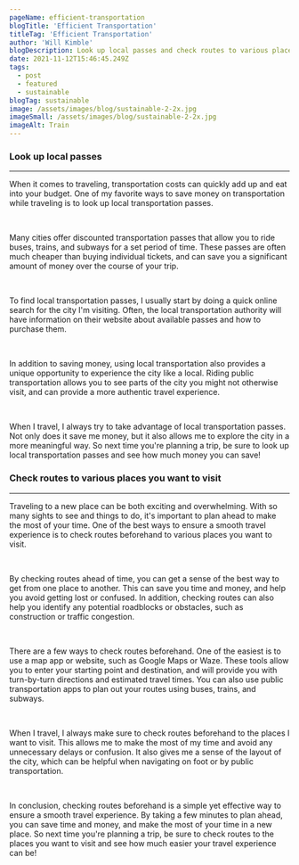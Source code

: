```yaml
---
pageName: efficient-transportation
blogTitle: 'Efficient Transportation'
titleTag: 'Efficient Transportation'
author: 'Will Kimble'
blogDescription: Look up local passes and check routes to various places you want to visit.
date: 2021-11-12T15:46:45.249Z
tags:
  - post
  - featured
  - sustainable
blogTag: sustainable
image: /assets/images/blog/sustainable-2-2x.jpg
imageSmall: /assets/images/blog/sustainable-2-2x.jpg
imageAlt: Train
---
```


<h3 class="blog-post__sub-heading revealFade">Look up local passes</h3>
<hr class="blog-post__divider revealFade">
<div class="blog-post__description revealFade">
    <p>When it comes to traveling, transportation costs can quickly add up and eat into your budget. One of my favorite ways to save money on transportation while traveling is to look up local transportation passes.
    </p><br>
    <p>Many cities offer discounted transportation passes that allow you to ride buses, trains, and subways for a set period of time. These passes are often much cheaper than buying individual tickets, and can save you a significant amount of money over the course of your trip.
    </p><br>
    <p>To find local transportation passes, I usually start by doing a quick online search for the city I'm visiting. Often, the local transportation authority will have information on their website about available passes and how to purchase them.
    </p><br>
    <p>In addition to saving money, using local transportation also provides a unique opportunity to experience the city like a local. Riding public transportation allows you to see parts of the city you might not otherwise visit, and can provide a more authentic travel experience.
    </p><br>
    <p>When I travel, I always try to take advantage of local transportation passes. Not only does it save me money, but it also allows me to explore the city in a more meaningful way. So next time you're planning a trip, be sure to look up local transportation passes and see how much money you can save!
    </p>
</div>
<h3 class="blog-post__sub-heading revealFade">Check routes to various places you want to visit</h3>
<hr class="blog-post__divider revealFade">
<div class="blog-post__description revealFade">
    <p>Traveling to a new place can be both exciting and overwhelming. With so many sights to see and things to do, it's important to plan ahead to make the most of your time. One of the best ways to ensure a smooth travel experience is to check routes beforehand to various places you want to visit.
    </p><br>
    <p>By checking routes ahead of time, you can get a sense of the best way to get from one place to another. This can save you time and money, and help you avoid getting lost or confused. In addition, checking routes can also help you identify any potential roadblocks or obstacles, such as construction or traffic congestion.
    </p><br>
    <p>There are a few ways to check routes beforehand. One of the easiest is to use a map app or website, such as Google Maps or Waze. These tools allow you to enter your starting point and destination, and will provide you with turn-by-turn directions and estimated travel times. You can also use public transportation apps to plan out your routes using buses, trains, and subways.
    </p><br>
    <p>When I travel, I always make sure to check routes beforehand to the places I want to visit. This allows me to make the most of my time and avoid any unnecessary delays or confusion. It also gives me a sense of the layout of the city, which can be helpful when navigating on foot or by public transportation.
    </p><br>
    <p>In conclusion, checking routes beforehand is a simple yet effective way to ensure a smooth travel experience. By taking a few minutes to plan ahead, you can save time and money, and make the most of your time in a new place. So next time you're planning a trip, be sure to check routes to the places you want to visit and see how much easier your travel experience can be!
    </p>
</div>
